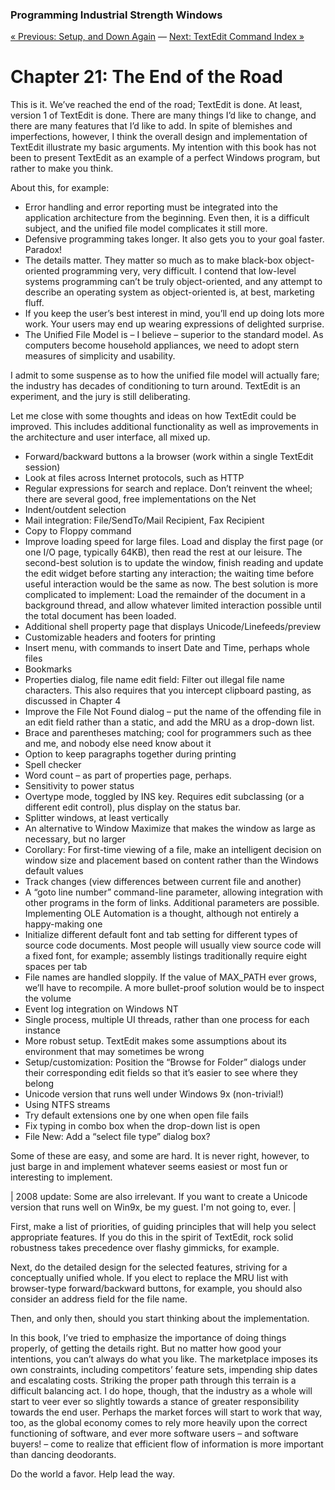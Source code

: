 ﻿### Programming Industrial Strength Windows
[« Previous: Setup, and Down Again](Chapter-20-Setup-and-Down-Again.md) — [Next: TextEdit Command Index »](Appendix-A-TextEdit-Command-Index.md)
# Chapter 21: The End of the Road

This is it. We’ve reached the end of the road; TextEdit is done. At least, version 1 of TextEdit is done. There are many things I’d like to change, and there are many features that I’d like to add. In spite of blemishes and imperfections, however, I think the overall design and implementation of TextEdit illustrate my basic arguments. My intention with this book has not been to present TextEdit as an example of a perfect Windows program, but rather to make you think.

About this, for example:

* Error handling and error reporting must be integrated into the application architecture from the beginning. Even then, it is a difficult subject, and the unified file model complicates it still more.
* Defensive programming takes longer. It also gets you to your goal faster. Paradox!
* The details matter. They matter so much as to make black-box object-oriented programming very, very difficult. I contend that low-level systems programming can’t be truly object-oriented, and any attempt to describe an operating system as object-oriented is, at best, marketing fluff. 
* If you keep the user’s best interest in mind, you’ll end up doing lots more work. Your users may end up wearing expressions of delighted surprise.
* The Unified File Model is – I believe – superior to the standard model. As computers become household appliances, we need to adopt stern measures of simplicity and usability. 

I admit to some suspense as to how the unified file model will actually fare; the industry has decades of conditioning to turn around. TextEdit is an experiment, and the jury is still deliberating.


Let me close with some thoughts and ideas on how TextEdit could be improved. This includes additional functionality as well as improvements in the architecture and user interface, all mixed up.

* Forward/backward buttons a la browser (work within a single TextEdit session)
* Look at files across Internet protocols, such as HTTP
* Regular expressions for search and replace. Don’t reinvent the wheel; there are several good, free implementations on the Net
* Indent/outdent selection
* Mail integration: File/SendTo/Mail Recipient, Fax Recipient
* Copy to Floppy command
* Improve loading speed for large files. Load and display the first page (or one I/O page, typically 64KB), then read the rest at our leisure. The second-best solution is to update the window, finish reading and update the edit widget before starting any interaction; the waiting time before useful interaction would be the same as now. The best solution is more complicated to implement: Load the remainder of the document in a background thread, and allow whatever limited interaction possible until the total document has been loaded.
* Additional shell property page that displays Unicode/Linefeeds/preview
* Customizable headers and footers for printing
* Insert menu, with commands to insert Date and Time, perhaps whole files
* Bookmarks
* Properties dialog, file name edit field: Filter out illegal file name characters. This also requires that you intercept clipboard pasting, as discussed in Chapter 4
* Improve the File Not Found dialog – put the name of the offending file in an edit field rather than a static, and add the MRU as a drop-down list.
* Brace and parentheses matching; cool for programmers such as thee and me, and nobody else need know about it
* Option to keep paragraphs together during printing
* Spell checker
* Word count – as part of properties page, perhaps.
* Sensitivity to power status
* Overtype mode, toggled by INS key. Requires edit subclassing (or a different edit control), plus display on the status bar.
* Splitter windows, at least vertically
* An alternative to Window Maximize that makes the window as large as necessary, but no larger
* Corollary: For first-time viewing of a file, make an intelligent decision on window size and placement based on content rather than the Windows default values
* Track changes (view differences between current file and another)
* A “goto line number” command-line parameter, allowing integration with other programs in the form of links. Additional parameters are possible. Implementing OLE Automation is a thought, although not entirely a happy-making one
* Initialize different default font and tab setting for different types of source code documents. Most people will usually view source code will a fixed font, for example; assembly listings traditionally require eight spaces per tab
* File names are handled sloppily. If the value of MAX_PATH ever grows, we’ll have to recompile. A more bullet-proof solution would be to inspect the volume
* Event log integration on Windows NT
* Single process, multiple UI threads, rather than one process for each instance
* More robust setup. TextEdit makes some assumptions about its environment that may sometimes be wrong
* Setup/customization: Position the “Browse for Folder” dialogs under their corresponding edit fields so that it’s easier to see where they belong
* Unicode version that runs well under Windows 9x (non-trivial!)
* Using NTFS streams
* Try default extensions one by one when open file fails
* Fix typing in combo box when the drop-down list is open
* File New: Add a “select file type” dialog box?

Some of these are easy, and some are hard. It is never right, however, to just barge in and implement whatever seems easiest or most fun or interesting to implement. 

| 2008 update: Some are also irrelevant. If you want to create a Unicode version that runs well on Win9x, be my guest. I'm not going to, ever. |

First, make a list of priorities, of guiding principles that will help you select appropriate features. If you do this in the spirit of TextEdit, rock solid robustness takes precedence over flashy gimmicks, for example. 

Next, do the detailed design for the selected features, striving for a conceptually unified whole. If you elect to replace the MRU list with browser-type forward/backward buttons, for example, you should also consider an address field for the file name. 

Then, and only then, should you start thinking about the implementation.


In this book, I’ve tried to emphasize the importance of doing things properly, of getting the details right. But no matter how good your intentions, you can’t always do what you like. The marketplace imposes its own constraints, including competitors’ feature sets, impending ship dates and escalating costs. Striking the proper path through this terrain is a difficult balancing act. I do hope, though, that the industry as a whole will start to veer ever so slightly towards a stance of greater responsibility towards the end user. Perhaps the market forces will start to work that way, too, as the global economy comes to rely more heavily upon the correct functioning of software, and ever more software users – and software buyers! – come to realize that efficient flow of information is more important than dancing deodorants.


Do the world a favor. Help lead the way.
